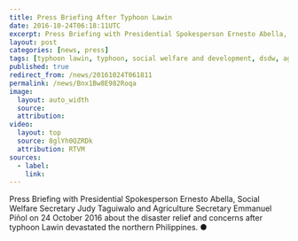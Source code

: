 ```yaml
---
title: Press Briefing After Typhoon Lawin
date: 2016-10-24T06:18:11UTC
excerpt: Press Briefing with Presidential Spokesperson Ernesto Abella, Social Welfare Secretary Judy Taguiwalo and Agriculture Secretary Emmanuel Piñol on 24 October 2016 about the disaster relief and concerns after typhoon Lawin devastated the northern Philippines.
layout: post
categories: [news, press]
tags: [typhoon lawin, typhoon, social welfare and development, dsdw, agriculture, da, judy taguiwalo, emmanuel piñol]
published: true
redirect_from: /news/20161024T061811
permalink: /news/Bnx1Bw8E982Roqa
image:
  layout: auto_width
  source: 
  attribution: 
video:
  layout: top
  source: 8glYh0QZRDk
  attribution: RTVM
sources:
  - label:
    link:
---
```


Press Briefing with Presidential Spokesperson Ernesto Abella, Social Welfare Secretary Judy Taguiwalo and Agriculture Secretary Emmanuel Piñol on 24 October 2016 about the disaster relief and concerns after typhoon Lawin devastated the northern Philippines.
&#x25cf;


